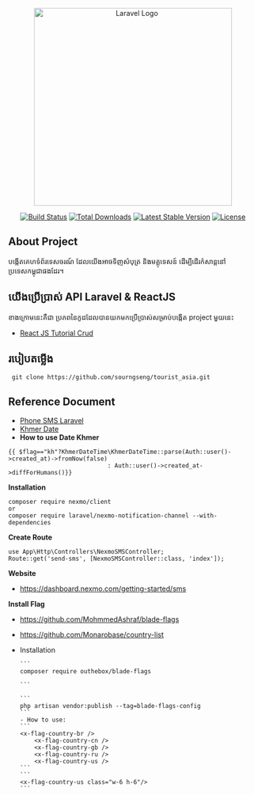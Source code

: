 <p align="center"><a href="https://laravel.com" target="_blank"><img src="https://raw.githubusercontent.com/laravel/art/master/logo-lockup/5%20SVG/2%20CMYK/1%20Full%20Color/laravel-logolockup-cmyk-red.svg" width="400" alt="Laravel Logo"></a></p>

<p align="center">
<a href="https://github.com/laravel/framework/actions"><img src="https://github.com/laravel/framework/workflows/tests/badge.svg" alt="Build Status"></a>
<a href="https://packagist.org/packages/laravel/framework"><img src="https://img.shields.io/packagist/dt/laravel/framework" alt="Total Downloads"></a>
<a href="https://packagist.org/packages/laravel/framework"><img src="https://img.shields.io/packagist/v/laravel/framework" alt="Latest Stable Version"></a>
<a href="https://packagist.org/packages/laravel/framework"><img src="https://img.shields.io/packagist/l/laravel/framework" alt="License"></a>
</p>

## About Project

បង្កើតគេហទំព័រទេសចរណ៍ ដែលយើងអាចទិញសំបុត្រ និងមគ្គុទេសន៍ ដើម្បីដើរកំសាន្តនៅប្រទេសកម្ពុជាផងដែរ។

## យើងប្រើប្រាស់ API Laravel & ReactJS

ខាងក្រោមនេះគឺជា ប្រភពនៃកូដដែលបានយកមកប្រើប្រាស់សម្រាប់បង្កើត project មួយនេះ

-   [React JS Tutorial Crud](https://techvblogs.com/blog/build-crud-app-with-laravel-9-and-reactjs)

## របៀបតម្លើង

```
 git clone https://github.com/sourngseng/tourist_asia.git
```

## Reference Document

-   [Phone SMS Laravel](https://www.tutsmake.com/laravel-8-send-sms-to-mobile-with-nexmo-example/)
-   [Khmer Date](https://github.com/phannaly/php-datetime-khmer)
-   **How to use Date Khmer**

```
{{ $flag=="kh"?KhmerDateTime\KhmerDateTime::parse(Auth::user()->created_at)->fromNow(false)
                            : Auth::user()->created_at->diffForHumans()}}
```

**Installation**

```
composer require nexmo/client
or
composer require laravel/nexmo-notification-channel --with-dependencies
```

**Create Route**

```
use App\Http\Controllers\NexmoSMSController;
Route::get('send-sms', [NexmoSMSController::class, 'index']);
```

**Website**

-   https://dashboard.nexmo.com/getting-started/sms

**Install Flag**

-   https://github.com/MohmmedAshraf/blade-flags
-   https://github.com/Monarobase/country-list
-   Installation

        ```
        composer require outhebox/blade-flags

        ```

        ```
        php artisan vendor:publish --tag=blade-flags-config
        ```
        - How to use:
        ```
        <x-flag-country-br />
            <x-flag-country-cn />
            <x-flag-country-gb />
            <x-flag-country-ru />
            <x-flag-country-us />
        ```
        ```
        <x-flag-country-us class="w-6 h-6"/>
        ```
